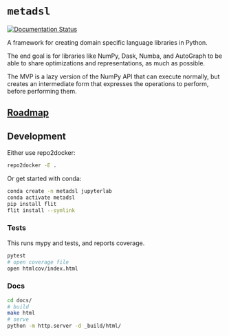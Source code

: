 # `metadsl`

[![Documentation Status](https://readthedocs.org/projects/metadsl/badge/?version=latest)](https://metadsl.readthedocs.io/en/latest/?badge=latest)


A framework for creating domain specific language libraries in Python.

The end goal is for libraries like NumPy, Dask, Numba, and AutoGraph to be able to share
optimizations and representations, as much as possible.

The MVP is a lazy version of the NumPy API that can execute normally, but creates
an intermediate form that expresses the operations to perform, before performing them.


## [Roadmap](./ROADMAP.md)

## Development

Either use repo2docker:

```bash
repo2docker -E .
```


Or get started with conda:

```bash
conda create -n metadsl jupyterlab
conda activate metadsl
pip install flit
flit install --symlink
```

### Tests

This runs mypy and tests, and reports coverage.
```bash
pytest
# open coverage file
open htmlcov/index.html
```


### Docs

```bash
cd docs/
# build
make html
# serve
python -m http.server -d _build/html/
```
